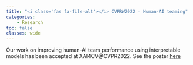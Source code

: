 ```yaml
---
title: "<i class='fas fa-file-alt'></i> CVPRW2022 - Human-AI teaming"
categories: 
    - Research
toc: false
classes: wide
---
```


Our work on improving human-AI team performance using interpretable models has been accepted at XAI4CV@CVPR2022.
See the poster [here](https://www.dropbox.com/s/1neko0pjbexlsjf/p49.pdf?dl=0)